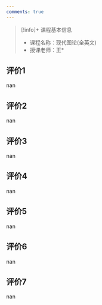 ```yaml
---
comments: true
---
```


>[!info]+ 课程基本信息
>
> - 课程名称：现代图论(全英文)
> - 授课老师：王*

## 评价1

nan
## 评价2

nan
## 评价3

nan
## 评价4

nan
## 评价5

nan
## 评价6

nan
## 评价7

nan
